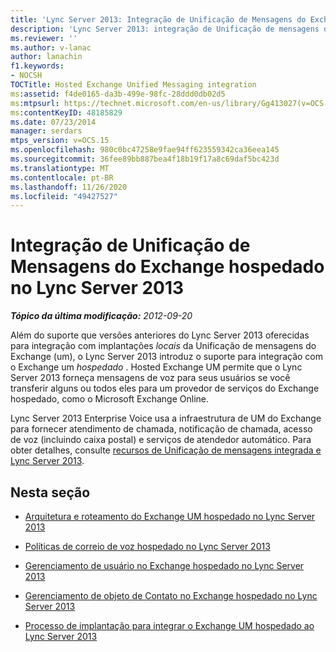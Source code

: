 ```yaml
---
title: 'Lync Server 2013: Integração de Unificação de Mensagens do Exchange hospedado'
description: 'Lync Server 2013: integração de Unificação de mensagens do Exchange hospedada.'
ms.reviewer: ''
ms.author: v-lanac
author: lanachin
f1.keywords:
- NOCSH
TOCTitle: Hosted Exchange Unified Messaging integration
ms:assetid: f4de0165-da3b-499e-98fc-28ddd0db02d5
ms:mtpsurl: https://technet.microsoft.com/en-us/library/Gg413027(v=OCS.15)
ms:contentKeyID: 48185829
ms.date: 07/23/2014
manager: serdars
mtps_version: v=OCS.15
ms.openlocfilehash: 980c0bc47258e9fae94ff623559342ca36eea145
ms.sourcegitcommit: 36fee89bb887bea4f18b19f17a8c69daf5bc423d
ms.translationtype: MT
ms.contentlocale: pt-BR
ms.lasthandoff: 11/26/2020
ms.locfileid: "49427527"
---
```

# <a name="hosted-exchange-unified-messaging-integration-in-lync-server-2013"></a>Integração de Unificação de Mensagens do Exchange hospedado no Lync Server 2013

<div data-xmlns="http://www.w3.org/1999/xhtml">

<div class="topic" data-xmlns="http://www.w3.org/1999/xhtml" data-msxsl="urn:schemas-microsoft-com:xslt" data-cs="https://msdn.microsoft.com/">

<div data-asp="https://msdn2.microsoft.com/asp">



</div>

<div id="mainSection">

<div id="mainBody">

<span> </span>

_**Tópico da última modificação:** 2012-09-20_

Além do suporte que versões anteriores do Lync Server 2013 oferecidas para integração com implantações *locais* da Unificação de mensagens do Exchange (um), o Lync Server 2013 introduz o suporte para integração com o Exchange um *hospedado* . Hosted Exchange UM permite que o Lync Server 2013 forneça mensagens de voz para seus usuários se você transferir alguns ou todos eles para um provedor de serviços do Exchange hospedado, como o Microsoft Exchange Online.

Lync Server 2013 Enterprise Voice usa a infraestrutura de UM do Exchange para fornecer atendimento de chamada, notificação de chamada, acesso de voz (incluindo caixa postal) e serviços de atendedor automático. Para obter detalhes, consulte [recursos de Unificação de mensagens integrada e Lync Server 2013](lync-server-2013-features-of-integrated-unified-messaging.md).

<div>

## <a name="in-this-section"></a>Nesta seção

  - [Arquitetura e roteamento do Exchange UM hospedado no Lync Server 2013](lync-server-2013-hosted-exchange-um-architecture-and-routing.md)

  - [Políticas de correio de voz hospedado no Lync Server 2013](lync-server-2013-hosted-voice-mail-policies.md)

  - [Gerenciamento de usuário no Exchange hospedado no Lync Server 2013](lync-server-2013-hosted-exchange-user-management.md)

  - [Gerenciamento de objeto de Contato no Exchange hospedado no Lync Server 2013](lync-server-2013-hosted-exchange-contact-object-management.md)

  - [Processo de implantação para integrar o Exchange UM hospedado ao Lync Server 2013](lync-server-2013-deployment-process-for-integrating-hosted-exchange-um.md)

</div>

</div>

<span> </span>

</div>

</div>

</div>

